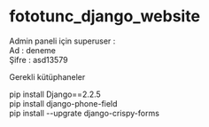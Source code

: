 # fototunc_django_website
Admin paneli için superuser : <br> Ad : deneme <br> Şifre : asd13579 <br>

Gerekli kütüphaneler

pip install Django==2.2.5 <br>
pip install django-phone-field <br>
pip install --upgrate django-crispy-forms
